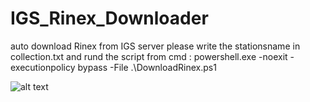 # IGS_Rinex_Downloader
auto download Rinex from IGS server
please write the stationsname in collection.txt
and rund the script from cmd :
powershell.exe -noexit -executionpolicy bypass -File .\DownloadRinex.ps1

![alt text](https://i.ibb.co/89SrftF/M1.png)


